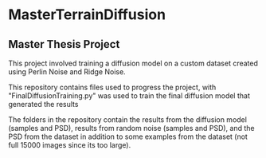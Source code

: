 # MasterTerrainDiffusion

## Master Thesis Project

This project involved training a diffusion model on a custom dataset created using Perlin Noise and Ridge Noise.

This repository contains files used to progress the project, with "FinalDiffusionTraining.py" was used to train the final diffusion model that generated the results

The folders in the repository contain the results from the diffusion model (samples and PSD), results from random noise (samples and PSD), and the PSD from the dataset in addition to some examples from the dataset (not full 15000 images since its too large).
